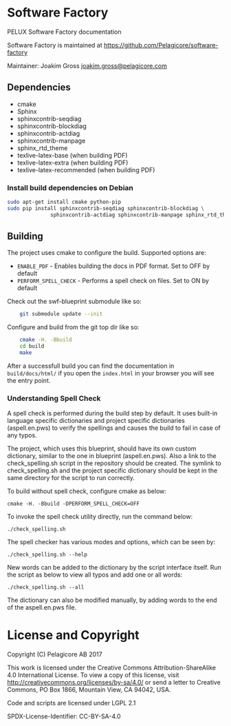 
# Software Factory
PELUX Software Factory documentation

Software Factory is maintained at https://github.com/Pelagicore/software-factory

Maintainer: Joakim Gross <joakim.gross@pelagicore.com>


## Dependencies
* cmake
* Sphinx
* sphinxcontrib-seqdiag
* sphinxcontrib-blockdiag
* sphinxcontrib-actdiag
* sphinxcontrib-manpage
* sphinx\_rtd\_theme
* texlive-latex-base (when building PDF)
* texlive-latex-extra (when building PDF)
* texlive-latex-recommended (when building PDF)

###  Install build dependencies on Debian

``` bash
sudo apt-get install cmake python-pip
sudo pip install sphinxcontrib-seqdiag sphinxcontrib-blockdiag \
              sphinxcontrib-actdiag sphinxcontrib-manpage sphinx_rtd_theme
```


## Building
The project uses cmake to configure the build. Supported options are:

* `ENABLE_PDF` - Enables building the docs in PDF format. Set to OFF by default
* `PERFORM_SPELL_CHECK` - Performs a spell check on files. Set to ON by default

Check out the swf-blueprint submodule like so:
``` bash
    git submodule update --init
```

Configure and build from the git top dir like so:
``` bash
    cmake -H. -Bbuild
    cd build
    make
```

After a successfull build you can find the documentation in `build/docs/html/`
if you open the `index.html` in your browser you will see the entry point.

### Understanding Spell Check
A spell check is performed during the build step by default. It uses built-in
language specific dictionaries and project specific dictionaries (aspell.en.pws)
to verify the spellings and causes the build to fail in case of any typos.

The project, which uses this blueprint, should have its own custom dictionary,
similar to the one in blueprint (aspell.en.pws). Also a link to the
check_spelling.sh script in the repository should be created. The symlink to
check_spelling.sh and the project specific dictionary should be kept in the same
directory for the script to run correctly.

To build without spell check, configure cmake as below:

    cmake -H. -Bbuild -DPERFORM_SPELL_CHECK=OFF

To invoke the spell check utility directly, run the command below:

    ./check_spelling.sh

The spell checker has various modes and options, which can be seen by:

    ./check_spelling.sh --help

New words can be added to the dictionary by the script interface itself. Run
the script as below to view all typos and add one or all words:

    ./check_spelling.sh --all

The dictionary can also be modified manually, by adding words to the end of the
aspell.en.pws file.

# License and Copyright
Copyright (C) Pelagicore AB 2017

This work is licensed under the Creative Commons
Attribution-ShareAlike 4.0 International License. To view a copy of
this license, visit http://creativecommons.org/licenses/by-sa/4.0/ or
send a letter to Creative Commons, PO Box 1866, Mountain View, CA
94042, USA.

Code and scripts are licensed under LGPL 2.1

SPDX-License-Identifier: CC-BY-SA-4.0

